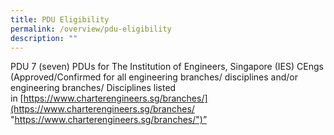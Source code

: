 ```yaml
---
title: PDU Eligibility
permalink: /overview/pdu-eligibility
description: ""
---
```


PDU 7 (seven) PDUs for The Institution of Engineers, Singapore (IES) CEngs (Approved/Confirmed for all engineering branches/ disciplines and/or engineering branches/ Disciplines listed in [https://www.charterengineers.sg/branches/](https://www.charterengineers.sg/branches/ "https://www.charterengineers.sg/branches/")”